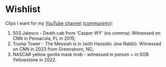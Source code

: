# Wishlist

Clips I want for my [YouTube channel](https://www.youtube.com/@maxieschmidt) ([communinty](https://www.youtube.com/@maxieschmidt/community)): 
1. 503 Jalesco - Death cab from 'Casper WY' (no comma): Witnessed on CNN in Pensacola, FL in 2015;
2. Trump Tower - The Messiah is in (with Hassidic Jew Rabbi): Witnessed on CNN in 2023 from Greensboro, NC;
3. NASCAR yellow gorilla mask mob - witnessed in person + in SOB Yellowstone in 2022.

